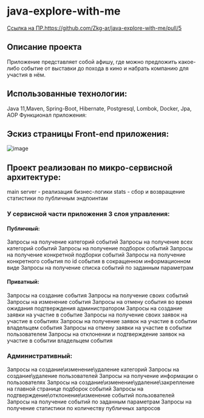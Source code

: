 # java-explore-with-me
[Ссылка на ПР.](https://github.com/Zkg-ar/java-explore-with-me/pull/5)https://github.com/Zkg-ar/java-explore-with-me/pull/5

## Описание проекта
Приложение представляет собой афишу, где можно предложить какое-либо событие от выставки до похода в кино и набрать компанию для участия в нём.

## Использованные технологии:
Java 11,Maven, Spring-Boot, Hibernate, Postgresql, Lombok, Docker, Jpa, AOP
Функционал приложения:
## Эскиз страницы Front-end приложения:
![image](https://github.com/Zkg-ar/java-explore-with-me/assets/63973151/f1a95b82-de6d-4bde-8ce6-feff31916e98)

## Проект реализован по микро-сервисной архитектуре:
main server - реализация бизнес-логики
stats - сбор и возвращение статистики по публичным эндпоинтам
### У сервисной части приложения 3 слоя управления:
#### Публичный:
Запросы на получение категорий событий
Запросы на получение всех категорий событий
Запросы на получение подборок событий
Запросы на получение конкретной подборки событий
Запросы на получение конкретного события по id события в сокращенном информационном виде
Запросы на получение списка событий по заданным параметрам
#### Приватный:
Запросы на создание события
Запросы на получение своих событий
Запросы на изменение события
Запросы на отмену события во время ожидания подтверждения администратором
Запросы на создание заявки на участие в событие
Запросы на получение своих заявок на участие в событиях
Запросы на получение заявок на участие в событии владельцем события
Запросы на отмену заявки на участие в событии пользователем
Запросы на отклонении и подтверждение заявок на участие в событии владельцем события
### Административный:
Запросы на создание\изменение\удаление категорий
Запросы на создание\удаление пользователей
Запросы на получение информации о пользователях
Запросы на создание\изменение\удаление\закрепление на главной странице подборок событий
Запросы на подтверждение\отклонение\изменение событий пользователей
Запросы на получение событий по заданным параметрам
Запросы на получение статистики по количеству публичных запросов
